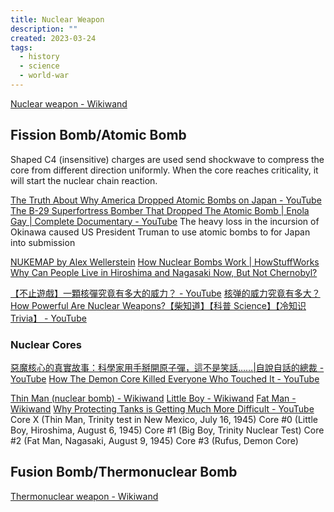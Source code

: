 ```yaml
---
title: Nuclear Weapon
description: ""
created: 2023-03-24
tags:
  - history
  - science
  - world-war
---
```


[Nuclear weapon - Wikiwand](https://www.wikiwand.com/en/nuclear%20bomb)

## Fission Bomb/Atomic Bomb

Shaped C4 (insensitive) charges are used send shockwave to compress the core from different direction uniformly. When the core reaches criticality, it will start the nuclear chain reaction.

[The Truth About Why America Dropped Atomic Bombs on Japan - YouTube](https://www.youtube.com/watch?v=gOVCx4yiICM)
[The B-29 Superfortress Bomber That Dropped The Atomic Bomb | Enola Gay | Complete Documentary - YouTube](https://www.youtube.com/watch?v=a1UnKZI1csg)
The heavy loss in the incursion of Okinawa caused US President Truman to use atomic bombs to for Japan into submission

[NUKEMAP by Alex Wellerstein](https://nuclearsecrecy.com/nukemap/)
[How Nuclear Bombs Work | HowStuffWorks](http://science.howstuffworks.com/nuclear-bomb.htm/printable)
[Why Can People Live in Hiroshima and Nagasaki Now, But Not Chernobyl?](http://www.todayifoundout.com/index.php/2013/10/can-people-live-hiroshima-nagasaki-now-chernobyl/)

[【不止遊戲】一顆核彈究竟有多大的威力？ - YouTube](https://www.youtube.com/watch?v=BMBm1l5KUKs)
[核弹的威力究竟有多大？How Powerful Are Nuclear Weapons?【柴知道】【科普 Science】【冷知识 Trivia】 - YouTube](https://www.youtube.com/watch?v=Ayo5lUGCJuA)

### Nuclear Cores

[惡魔核心的真實故事：科學家用手掰開原子彈，這不是笑話……|自說自話的總裁 - YouTube](https://www.youtube.com/watch?v=9MzcKz_CsMY)
[How The Demon Core Killed Everyone Who Touched It - YouTube](https://www.youtube.com/watch?v=rlywR2PNwCg)

[Thin Man (nuclear bomb) - Wikiwand](<https://www.wikiwand.com/en/Thin_Man_(nuclear_bomb)>)
[Little Boy - Wikiwand](https://www.wikiwand.com/en/Little_Boy)
[Fat Man - Wikiwand](https://www.wikiwand.com/en/Fat_Man)
[Why Protecting Tanks is Getting Much More Difficult - YouTube](https://www.youtube.com/watch?v=C4NmOss83XI)
Core X (Thin Man, Trinity test in New Mexico, July 16, 1945)
Core #0 (Little Boy, Hiroshima, August 6, 1945)
Core #1 (Big Boy, Trinity Nuclear Test)
Core #2 (Fat Man, Nagasaki, August 9, 1945)
Core #3 (Rufus, Demon Core)

## Fusion Bomb/Thermonuclear Bomb

[Thermonuclear weapon - Wikiwand](https://www.wikiwand.com/en/Thermonuclear_weapon)
